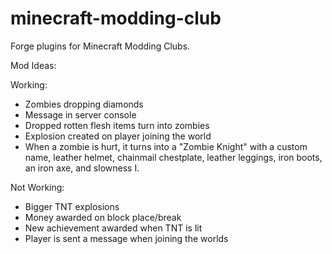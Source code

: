 minecraft-modding-club
======================

Forge plugins for Minecraft Modding Clubs.

Mod Ideas:

Working:

- Zombies dropping diamonds
- Message in server console
- Dropped rotten flesh items turn into zombies
- Explosion created on player joining the world
- When a zombie is hurt, it turns into a "Zombie Knight" with a custom name, leather helmet, chainmail chestplate, leather leggings, iron boots, an iron axe, and slowness I.

Not Working:

- Bigger TNT explosions
- Money awarded on block place/break
- New achievement awarded when TNT is lit
- Player is sent a message when joining the worlds
